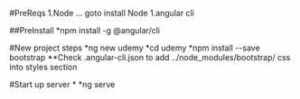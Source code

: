 #PreReqs
1.Node ... goto install Node
1.angular cli

##PreInstall
*npm install -g @angular/cli

#New project steps
*ng new udemy
*cd udemy
*npm install --save bootstrap
**Check .angular-cli.json to add ../node_modules/bootstrap/ css into styles section

#Start up server
*
*ng serve


